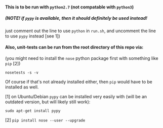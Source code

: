 #### This is to be run with `python2.7` (not compatable with `python3`)

##### (NOTE!  if `pypy` is available, then it should definitely be used instead!
just comment out the line to use `python` in `run.sh`, and uncomment the line to use `pypy` instead [see 1]) 


#### Also, unit-tests can be run from the root directory of this repo via:

(you might need to install the `nose` python package first with something like `pip` [2])

`nosetests -s -v`

Of course if that's not already installed either, then `pip` would have to be installed as well.


[1] on Ubuntu/Debian `pypy` can be installed very easily with (will be an outdated version, but will likely still work):

`sudo apt-get install pypy`

[2] `pip install nose --user --upgrade`
